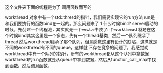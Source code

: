 ﻿这个文件夹下面的线程是为了 调用函数而写的

workthread 对象中有一个std::thread的指针，我们需要实现它的run方法
run是和我们要执行的函数bind在一起的。那么问题来了
1 什么时候bind?
server启动的时候，先创建一个线程池，其实就是一个vector中装了n个workthread
就是在这个时候bind其实这里是一个多态，先有一个thread基类，然后一个队列继承了thread
然后workthread继承了那个队列，但是感觉这里有设计的缺陷，这样就是不同的workthread有不同的queue，这样就
不存在竞争的问题了，我感觉就workthread中有一个队列的指针，所有的workthread都从这个队列中拿数据
workthread的run函数就是从queue中拿到数据，然后从function_call_map中找到函数，然后调用函数，